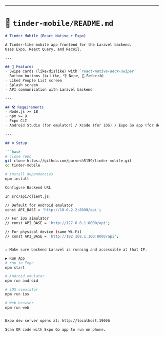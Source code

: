 
---

# 📘 `tinder-mobile/README.md`

```markdown
# Tinder Mobile (React Native + Expo)

A Tinder-like mobile app frontend for the Laravel backend.  
Uses Expo, React Query, and Recoil.  

---

## 🚀 Features
- Swipe cards (like/dislike) with `react-native-deck-swiper`
- Bottom buttons (👍 Like, 👎 Nope, 🔄 Refresh)
- Liked People List screen
- Splash screen
- API communication with Laravel backend

---

## 🛠️ Requirements
- Node.js >= 18
- npm >= 9
- Expo CLI
- Android Studio (for emulator) / Xcode (for iOS) / Expo Go app (for device)

---

## ⚙️ Setup

```bash
# clone repo
git clone https://github.com/purvesh5159/tinder-mobile.git
cd tinder-mobile

# install dependencies
npm install

Configure Backend URL

In src/api/client.js:

// Default for Android emulator
const API_BASE = 'http://10.0.2.2:8000/api';

// For iOS simulator
// const API_BASE = 'http://127.0.0.1:8000/api';

// For physical device (same Wi-Fi)
// const API_BASE = 'http://192.168.1.100:8000/api';


⚠️ Make sure backend Laravel is running and accessible at that IP.

▶️ Run App
# run in Expo
npm start

# Android emulator
npm run android

# iOS simulator
npm run ios

# Web browser
npm run web


Expo dev server opens at: http://localhost:19006

Scan QR code with Expo Go app to run on phone.